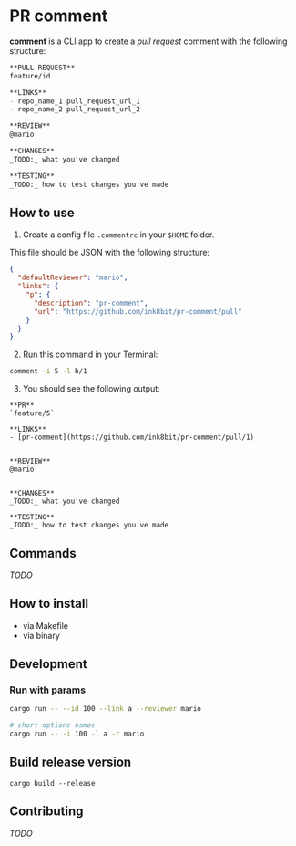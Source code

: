 # PR comment

**comment** is a CLI app to create a *pull request* comment with the following structure:

```md
**PULL REQUEST**
feature/id

**LINKS**
- repo_name_1 pull_request_url_1
- repo_name_2 pull_request_url_2

**REVIEW**
@mario

**CHANGES**
_TODO:_ what you've changed

**TESTING**
_TODO:_ how to test changes you've made
```

## How to use

1. Create a config file `.commentrc` in your `$HOME` folder.

This file should be JSON with the following structure:

```json
{
  "defaultReviewer": "mario",
  "links": {
    "p": {
      "description": "pr-comment",
      "url": "https://github.com/ink8bit/pr-comment/pull"
    }
  }
}
```

2. Run this command in your Terminal:

```sh
comment -i 5 -l b/1
```

3. You should see the following output:

```
**PR**
`feature/5`

**LINKS**
- [pr-comment](https://github.com/ink8bit/pr-comment/pull/1)


**REVIEW**
@mario


**CHANGES**
_TODO:_ what you've changed

**TESTING**
_TODO:_ how to test changes you've made
```

## Commands

*TODO*

## How to install

- via Makefile
- via binary

## Development

### Run with params

```sh
cargo run -- --id 100 --link a --reviewer mario

# short options names
cargo run -- -i 100 -l a -r mario
```

## Build release version

```
cargo build --release
```

## Contributing

*TODO*
